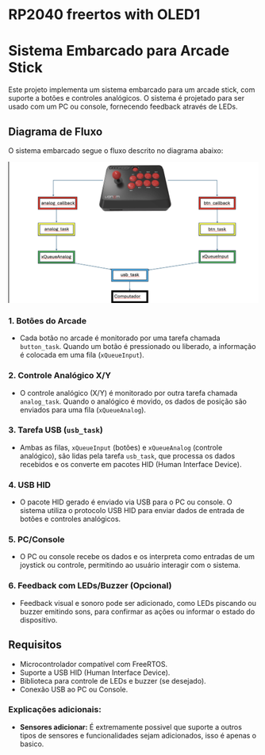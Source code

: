 # RP2040 freertos with OLED1

# Sistema Embarcado para Arcade Stick

Este projeto implementa um sistema embarcado para um arcade stick, com suporte a botões e controles analógicos. O sistema é projetado para ser usado com um PC ou console, fornecendo feedback através de LEDs.

## Diagrama de Fluxo

O sistema embarcado segue o fluxo descrito no diagrama abaixo:

![Diagrama de Fluxo](img/ArcadeStick.png)

### 1. **Botões do Arcade**
   - Cada botão no arcade é monitorado por uma tarefa chamada `button_task`. Quando um botão é pressionado ou liberado, a informação é colocada em uma fila (`xQueueInput`).

### 2. **Controle Analógico X/Y**
   - O controle analógico (X/Y) é monitorado por outra tarefa chamada `analog_task`. Quando o analógico é movido, os dados de posição são enviados para uma fila (`xQueueAnalog`).

### 3. **Tarefa USB (`usb_task`)**
   - Ambas as filas, `xQueueInput` (botões) e `xQueueAnalog` (controle analógico), são lidas pela tarefa `usb_task`, que processa os dados recebidos e os converte em pacotes HID (Human Interface Device).

### 4. **USB HID**
   - O pacote HID gerado é enviado via USB para o PC ou console. O sistema utiliza o protocolo USB HID para enviar dados de entrada de botões e controles analógicos.

### 5. **PC/Console**
   - O PC ou console recebe os dados e os interpreta como entradas de um joystick ou controle, permitindo ao usuário interagir com o sistema.

### 6. **Feedback com LEDs/Buzzer (Opcional)**
   - Feedback visual e sonoro pode ser adicionado, como LEDs piscando ou buzzer emitindo sons, para confirmar as ações ou informar o estado do dispositivo.

## Requisitos
- Microcontrolador compatível com FreeRTOS.
- Suporte a USB HID (Human Interface Device).
- Biblioteca para controle de LEDs e buzzer (se desejado).
- Conexão USB ao PC ou Console.

### Explicações adicionais:
- **Sensores adicionar:** É extremamente possivel que suporte a outros tipos de sensores e funcionalidades sejam adicionados, isso é apenas o basico.

